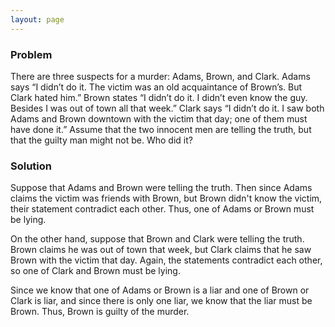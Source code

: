 ```yaml
---
layout: page
---
```

### Problem
There are three suspects for a murder: Adams, Brown, and Clark. Adams says “I didn’t do it. The victim was an old acquaintance of Brown’s. But Clark hated him.” Brown states “I didn’t do it. I didn’t even know the guy. Besides I was out of town all that week.” Clark says “I didn’t do it. I saw both Adams and Brown downtown with the victim that day; one of them must have done it.” Assume that the two innocent men are telling the truth, but that the guilty man might not be. Who did it?
### Solution
Suppose that Adams and Brown were telling the truth. Then since Adams claims the victim was friends with Brown, but Brown didn't know the victim, their statement contradict each other. Thus, one of Adams or Brown must be lying. 

On the other hand, suppose that Brown and Clark were telling the truth. Brown claims he was out of town that week, but Clark claims that he saw Brown with the victim that day. Again, the statements contradict each other, so one of Clark and Brown must be lying.

Since we know that one of Adams or Brown is a liar and one of Brown or Clark is liar, and since there is only one liar, we know that the liar must be Brown. Thus, Brown is guilty of the murder. 
